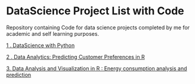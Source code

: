 # DataScience Project List with Code 
Repository containing Code for data science projects completed by me for academic and self learning purposes. 

[1 . DataScience with Python](https://github.com/lavanyat15/DataScience-Code/tree/main/(C2)DataScience%20with%20Python%20)

[2 . Data Analytics: Predicting Customer Preferences in R ](https://github.com/lavanyat15/DataScience-Code/tree/main/(C3)Predicting%20customer%20Pref%20in%20R)

[3. Data Analysis and Visualization in R  : Energy consumption analysis and prediction](https://github.com/lavanyat15/DataScience-Code/tree/main/(C4)Data%20Visualise%20and%20Analysis)

